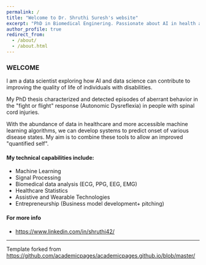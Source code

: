 ```yaml
---
permalink: /
title: "Welcome to Dr. Shruthi Suresh's website"
excerpt: "PhD in Biomedical Enginering. Passionate about AI in health and wearables"
author_profile: true
redirect_from: 
  - /about/
  - /about.html
---
```

### WELCOME 

I am a data scientist exploring how AI and data science can contribute to improving the quality of life of individuals with disabilities. 

My PhD thesis characterized and detected episodes of aberrant behavior in the "fight or flight" response (Autonomic Dysreflexia) in people with spinal cord injuries.

With the abundance of data in healthcare and more accessible machine learning algorithms, we can develop systems to predict onset of various disease states. 
My aim is to combine these tools to allow an improved "quantified self".  

#### My technical capabilities include:
- Machine Learning
- Signal Processing
- Biomedical data analysis (ECG, PPG, EEG, EMG)
- Healthcare Statistics
- Assistive and Wearable Technologies
- Entrepreneurship (Business model development+ pitching) 


#### For more info 
- https://www.linkedin.com/in/shruthi42/
------
Template forked from  https://github.com/academicpages/academicpages.github.io/blob/master/ 
